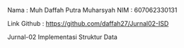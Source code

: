 Nama    : Muh Daffah Putra Muharsyah
NIM     : 607062330131

Link Github : https://github.com/daffah27/Jurnal02-ISD

Jurnal-02 Implementasi Struktur Data